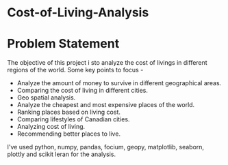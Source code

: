 # Cost-of-Living-Analysis

# Problem Statement
The objective of this project i sto analyze the cost of livings in different regions of the world. Some key points to focus -

- Analyze the amount of money to survive in different geographical areas.
- Comparing the cost of living in different cities.
- Geo spatial analysis.
- Analyze the cheapest and most expensive places of the world.
- Ranking places based on living cost.
- Comparing lifestyles of Canadian cities.
- Analyzing cost of living.
- Recommending better places to live.

I've used python, numpy, pandas, focium, geopy, matplotlib, seaborn, plottly and scikit leran for the analysis.
